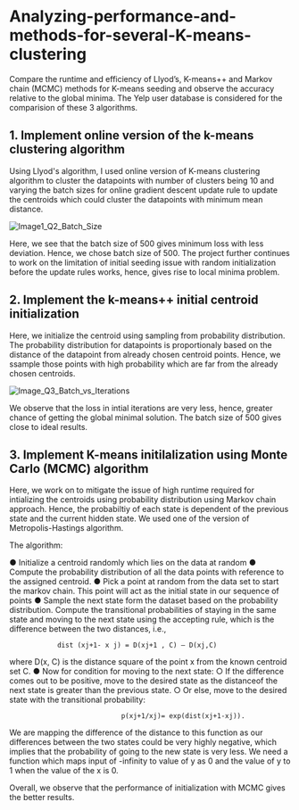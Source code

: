 # Analyzing-performance-and-methods-for-several-K-means-clustering
Compare the runtime and efficiency of Llyod’s, K-means++ and Markov chain (MCMC) methods for  K-means  seeding  and  observe  the  accuracy  relative  to  the  global  minima. The Yelp user database is considered for the comparision of these 3 algorithms.

## 1. Implement online version of the k-means clustering algorithm

Using Llyod's algorithm, I used online version of K-means clustering algorithm to cluster the datapoints with number of clusters being 10 and varying the batch sizes for online gradient descent update rule to update the centroids which could cluster the datapoints with minimum mean distance.

![Image1_Q2_Batch_Size](https://user-images.githubusercontent.com/43916672/63243154-51284080-c277-11e9-97c8-2dc2569fbe2d.png)

Here, we see that the batch size of 500 gives minimum loss with less deviation. Hence, we chose batch size of 500. The project further continues to work on the limitation of initial seeding issue with random initialization before the update rules works, hence, gives rise to local minima problem.

## 2. Implement the k-means++ initial centroid initialization

Here, we initialize the centroid using sampling from probability distribution. The probability distribution for datapoints is proportionaly based on the distance of the datapoint from already chosen centroid points. Hence, we ssample those points with high probability which are far from the already chosen centroids.

![Image_Q3_Batch_vs_Iterations](https://user-images.githubusercontent.com/43916672/63243472-4326ef80-c278-11e9-9878-c12bfbfa3775.png)

We observe that the loss in intial iterations are very less, hence, greater chance of getting the global minimal solution. The batch size of 500 gives close to ideal results.

## 3. Implement K-means initilalization using Monte Carlo (MCMC) algorithm

Here, we work on to mitigate the issue of high runtime required for intializing the centroids using probability distribution using Markov chain approach. Hence, the probabiltiy of each state is dependent of the previous state and the current hidden state. We used one of the version of Metropolis-Hastings algorithm.

The algorithm:

● Initialize a centroid randomly which lies on the data at random
● Compute the probability distribution of all the data points with reference to the assigned centroid.
● Pick a point at random from the data set to start the markov chain. This point will act as the initial state in our sequence of points
● Sample the next state form the dataset based on the probability distribution. Compute the transitional probabilities of staying in the same state and moving to the next state using the accepting rule, which is the difference between the two distances, i.e., 
                
                dist (xj+1- x j) = D(xj+1 , C) – D(xj,C)
                
where D(x, C) is the distance square of the point x from the known centroid set C.
● Now for condition for moving to the next state:
    ○ If the difference comes out to be positive, move to the desired state as the distanceof the next state is greater than the previous state.
    ○ Or else, move to the desired state with the transitional probability:
                
                                p(xj+1/xj)= exp(dist(xj+1-xj)).
                
 We are mapping the difference of the distance to this function as our differences between the two states could be very highly negative, which implies that the probability of going to the new state is very less. We need a function which maps input of -infinity to value of y as 0 and the value of y to 1 when the value of the x is 0. 
 
Overall, we observe that the performance of initialization with MCMC gives the better results.
